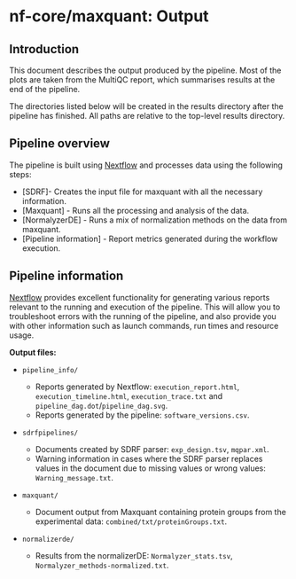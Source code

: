 # nf-core/maxquant: Output

## Introduction

This document describes the output produced by the pipeline. Most of the plots are taken from the MultiQC report, which summarises results at the end of the pipeline.

The directories listed below will be created in the results directory after the pipeline has finished. All paths are relative to the top-level results directory.

## Pipeline overview

The pipeline is built using [Nextflow](https://www.nextflow.io/)
and processes data using the following steps:

* [SDRF]- Creates the input file for maxquant with all the necessary information.
* [Maxquant] - Runs all the processing and analysis of the data.
* [NormalyzerDE] - Runs a mix of normalization methods on the data from maxquant.
* [Pipeline information] - Report metrics generated during the workflow execution.

## Pipeline information

[Nextflow](https://www.nextflow.io/docs/latest/tracing.html) provides excellent functionality for generating various reports relevant to the running and execution of the pipeline. This will allow you to troubleshoot errors with the running of the pipeline, and also provide you with other information such as launch commands, run times and resource usage.

**Output files:**

* `pipeline_info/`
  * Reports generated by Nextflow: `execution_report.html`, `execution_timeline.html`, `execution_trace.txt` and `pipeline_dag.dot`/`pipeline_dag.svg`.
  * Reports generated by the pipeline: `software_versions.csv`.

* `sdrfpipelines/`
  * Documents created by SDRF parser: `exp_design.tsv`, `mqpar.xml`.
  * Warning information in cases where the SDRF parser replaces values in the document due to missing values or wrong values: `Warning_message.txt`.

* `maxquant/`
  * Document output from Maxquant containing protein groups from the experimental data: `combined/txt/proteinGroups.txt`.

* `normalizerde/`
  * Results from the normalizerDE: `Normalyzer_stats.tsv`, `Normalyzer_methods-normalized.txt`.
